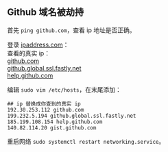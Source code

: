 ## Github 域名被劫持
首先 `ping github.com`，查看 ip 地址是否正确。  

登录 [ipaddress.com](https://www.ipaddress.com/)：  
查看的真实 ip：  
[github.com](https://github.com.ipaddress.com/)  
[github.global.ssl.fastly.net](https://fastly.net.ipaddress.com/github.global.ssl.fastly.net)  
[help.github.com](https://github.com.ipaddress.com/help.github.com)  

编辑 `sudo vim /etc/hosts`，在末尾添加：  
```
## ip 替换成你查到的真实 ip
192.30.253.112 github.com
199.232.5.194 github.global.ssl.fastly.net
185.199.108.154 help.github.com
140.82.114.20 gist.github.com
```

重启网络 `sudo systemctl restart networking.service`。  

